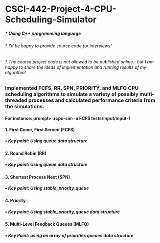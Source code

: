 # CSCI-442-Project-4-CPU-Scheduling-Simulator
##### * Using C++ programming language 
###### * I'd be happy to provide source code for interviews!
###### * The course project code is not allowed to be published online，but I am happy to share the ideas of implementation and running results of my algorithm!

### Implemented FCFS, RR, SPN, PRIORITY, and MLFQ CPU scheduling algorithms to simulate a variety of possibly multi-threaded processes and calculated performance criteria from the simulations.
#### For instance: prompt> ./cpu-sim -a FCFS tests/input/input-1

####  1.  First Come, First Served (FCFS)
##### • Key point: Using queue data structure

#### 2. Round Robin (RR)
##### • Key point: Using queue data structure

#### 3. Shortest Process Next (SPN)
##### • Key point: Using stable_priority_queue

#### 4. Priority
##### • Key point: Using stable_priority_queue data structure

#### 5. Multi-Level Feedback Queues (MLFQ)
##### • Key Point: using an array of priorities queues data structure

